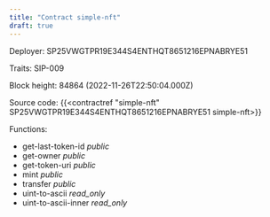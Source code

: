 ```yaml
---
title: "Contract simple-nft"
draft: true
---
```

Deployer: SP25VWGTPR19E344S4ENTHQT8651216EPNABRYE51

Traits:
SIP-009 



Block height: 84864 (2022-11-26T22:50:04.000Z)

Source code: {{<contractref "simple-nft" SP25VWGTPR19E344S4ENTHQT8651216EPNABRYE51 simple-nft>}}

Functions:

* get-last-token-id _public_
* get-owner _public_
* get-token-uri _public_
* mint _public_
* transfer _public_
* uint-to-ascii _read_only_
* uint-to-ascii-inner _read_only_
